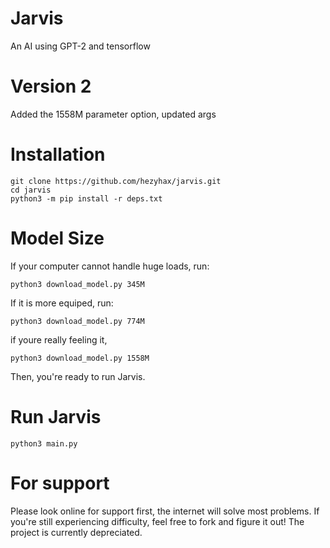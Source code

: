 # Jarvis
An AI using GPT-2 and tensorflow

# Version 2

Added the 1558M parameter option, updated args

# Installation
```
git clone https://github.com/hezyhax/jarvis.git
cd jarvis
python3 -m pip install -r deps.txt
```
# Model Size
If your computer cannot handle huge loads, run:
```
python3 download_model.py 345M
```
If it is more equiped, run:
```
python3 download_model.py 774M
```
if youre really feeling it, 
```
python3 download_model.py 1558M
```
Then, you're ready to run Jarvis. 
# Run Jarvis
```
python3 main.py
```
# For support
Please look online for support first, the internet will solve most problems.
If you're still experiencing difficulty, feel free to fork and figure it out! 
The project is currently depreciated.
